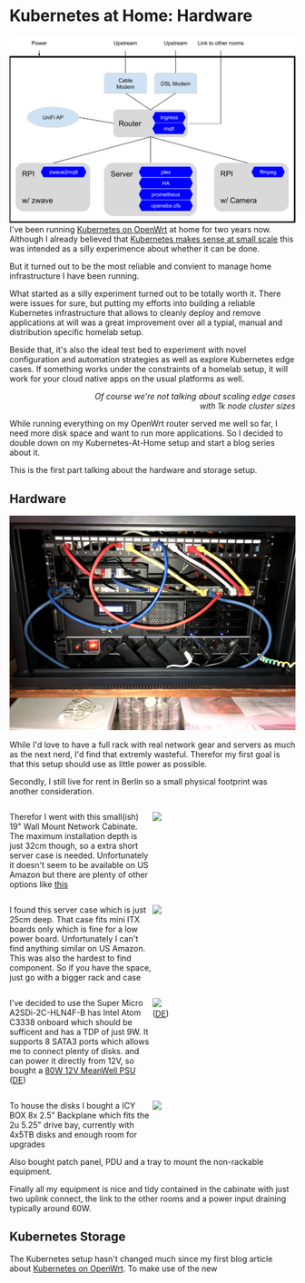 # Kubernetes at Home: Hardware
![Diagram of Rack](./rack.svg)
I've been running [Kubernetes on
OpenWrt](/2019/05/10/k8s-on-openwrt/) at home for two years now.
Although I already believed that [Kubernetes makes sense at small
scale](/2018/12/18/why-kubernetes-at-small-scale/) this was
intended as a silly experimence about whether it can be done.

But it turned out to be the most reliable and convient to manage home
infrastructure I have been running.

What started as a silly experiment turned out to be totally worth it.
There were issues for sure, but putting my efforts into building a reliable
Kubernetes infrastructure that allows to cleanly deploy and remove applications
at will was a great improvement over all a typial, manual and distribution specific homelab setup.

Beside that, it's also the ideal test bed to experiment with novel configuration
and automation strategies as well as explore Kubernetes edge cases. If something
works under the constraints of a homelab setup, it will work for your cloud
native apps on the usual platforms as well.
<p style="text-align: right; margin-left: 10em; font-style: italic">Of course we're not talking about scaling edge cases with 1k
node cluster sizes</p>

While running everything on my OpenWrt router served me well so far, I need more
disk space and want to run more applications. So I decided to double down on
my Kubernetes-At-Home setup and start a blog series about it.

This is the first part talking about the hardware and storage setup.

## Hardware
![Photo of Rack](./rack.jpg)

While I'd love to have a full rack with real network gear and servers as much as
the next nerd, I'd find that extremly wasteful. Therefor my first goal is that
this setup should use as little power as possible.

Secondly, I still live for rent in Berlin so a small physical footprint was
another consideration.



<div style="display: flex">
  <p style="width: 50%">Therefor I went with this small(ish) 19" Wall Mount Network Cabinate.
  The maximum installation depth is just 32cm though, so a extra short server case
  is needed. Unfortunately it doesn't seem to be available on US Amazon but there
  are plenty of other options like <a href="https://amzn.to/3t3uzXe">this</a>
  </p>
  <p>
  <a href="https://www.amazon.de/Good-Connections%C2%AE-Wandgeh%C3%A4use-unmontiert-tiefschwarz/dp/B08FTH3ZBJ/ref=as_li_ss_il?crid=3CV1OP8QINXMK&dchild=1&keywords=good+connections+19%22+wandgeh%C3%A4use&qid=1619774239&sprefix=good+connections+19,aps,192&sr=8-3&th=1&linkCode=li3&tag=5pi-21&linkId=3935e1373aedb1f800abbbe0bec6fe9e&language=de_DE" target="_blank"><img border="0" src="//ws-eu.amazon-adsystem.com/widgets/q?_encoding=UTF8&ASIN=B08FTH3ZBJ&Format=_SL250_&ID=AsinImage&MarketPlace=DE&ServiceVersion=20070822&WS=1&tag=5pi-21&language=de_DE" ></a><img src="https://ir-de.amazon-adsystem.com/e/ir?t=5pi-21&language=de_DE&l=li3&o=3&a=B08FTH3ZBJ" width="1" height="1" border="0" alt="" style="border:none !important; margin:0px !important;" />
  </p>
</div>


<div style="display: flex">
  <p style="width: 50%">I found this server case which is just 25cm deep.
That case fits mini ITX boards only which is fine for a low power board.
Unfortunately I can't find anything similar on US Amazon. This was also the
hardest to find component. So if you have the space, just go with a bigger rack
and case</p>
  <p>
  <a href="https://www.amazon.de/gp/product/B072F4CYKP/ref=as_li_ss_il?ie=UTF8&linkCode=li3&tag=5pi-21&linkId=a4bb79f1379ca883ece0bdb284260ae2&language=de_DE" target="_blank"><img border="0" src="//ws-eu.amazon-adsystem.com/widgets/q?_encoding=UTF8&ASIN=B072F4CYKP&Format=_SL250_&ID=AsinImage&MarketPlace=DE&ServiceVersion=20070822&WS=1&tag=5pi-21&language=de_DE" ></a><img src="https://ir-de.amazon-adsystem.com/e/ir?t=5pi-21&language=de_DE&l=li3&o=3&a=B072F4CYKP" width="1" height="1" border="0" alt="" style="border:none !important; margin:0px !important;" /></p>
</div>

<div style="display: flex">
  <p style="width: 50%">I've decided to use the Super Micro A2SDi-2C-HLN4F-B
has Intel Atom C3338 onboard which should be sufficent and has a TDP of just 9W.
It supports 8 SATA3 ports which allows me to connect plenty of disks.
and can power it directly from 12V,
so bought a <a href="https://amzn.to/3gR28sU">80W 12V MeanWell PSU</a> (<a href="https://amzn.to/2RafV3d">DE</a>)
  </p>
  <p>
  <a href="https://www.amazon.com/Supermicro-Motherboard-MBD-A2SDI-4C-HLN4F-B-Mini-ITX-Express/dp/B077BHMN8X?dchild=1&keywords=A2SDi-2C-HLN4F-B&qid=1619774725&sr=8-1&linkCode=li3&tag=5pi-20&linkId=59609640fb184ba633fe6353d29fea8e&language=en_US&ref_=as_li_ss_il" target="_blank"><img border="0" src="//ws-na.amazon-adsystem.com/widgets/q?_encoding=UTF8&ASIN=B077BHMN8X&Format=_SL250_&ID=AsinImage&MarketPlace=US&ServiceVersion=20070822&WS=1&tag=5pi-20&language=en_US" ></a><img src="https://ir-na.amazon-adsystem.com/e/ir?t=5pi-20&language=en_US&l=li3&o=1&a=B077BHMN8X" width="1" height="1" border="0" alt="" style="border:none !important; margin:0px !important;" />
<br />(<a href="https://amzn.to/3nBPuzC">DE</a>)
  </p>
</div>

<div style="display: flex">
  <p style="width: 50%">To house the disks I bought a ICY BOX 8x 2.5" Backplane which fits the 2u 5.25" drive
bay, currently with 4x5TB disks and enough room for upgrades
  </p>
  <p>
  <a href="https://www.amazon.de/gp/product/B082BR71DY/ref=as_li_ss_il?ie=UTF8&linkCode=li3&tag=5pi-21&linkId=b0227785164e228e852a35fc66c69e4a&language=de_DE" target="_blank"><img border="0" src="//ws-eu.amazon-adsystem.com/widgets/q?_encoding=UTF8&ASIN=B082BR71DY&Format=_SL250_&ID=AsinImage&MarketPlace=DE&ServiceVersion=20070822&WS=1&tag=5pi-21&language=de_DE" ></a><img src="https://ir-de.amazon-adsystem.com/e/ir?t=5pi-21&language=de_DE&l=li3&o=3&a=B082BR71DY" width="1" height="1" border="0" alt="" style="border:none !important; margin:0px !important;" />
  </p>
</div>
Also bought patch panel, PDU and a tray to mount the non-rackable equipment.

Finally all my equipment is nice and tidy contained in the cabinate with just
two uplink connect, the link to the other rooms and a power input draining
typically around 60W.

## Kubernetes Storage
The Kubernetes setup hasn't changed much since my first blog article about [Kubernetes on
OpenWrt](/2019/05/10/k8s-on-openwrt/). To make use of the new 
